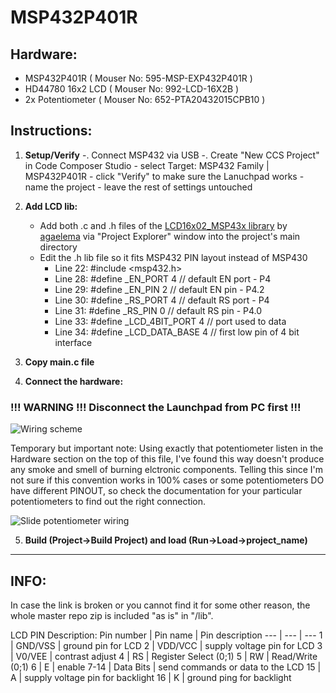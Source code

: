 # MSP432P401R

## Hardware:
- MSP432P401R      ( Mouser No: 595-MSP-EXP432P401R  )
- HD44780 16x2 LCD ( Mouser No: 992-LCD-16X2B        )
- 2x Potentiometer ( Mouser No: 652-PTA20432015CPB10 )


## Instructions:
1. **Setup/Verify**
	-. Connect MSP432 via USB
	-. Create "New CCS Project" in Code Composer Studio
		- select Target: MSP432 Family  |  MSP432P401R
		- click "Verify" to make sure the Lanuchpad works
		- name the project
		- leave the rest of settings untouched
2. **Add LCD lib:**
	- Add both .c and .h files of the [LCD16x02_MSP43x library](https://github.com/agaelema/LCD16x2_MSP43x) by [agaelema](https://github.com/agaelema) via "Project Explorer" window into the project's main directory
	- Edit the .h lib file so it fits MSP432 PIN layout instead of MSP430
		- Line 22: #include <msp432.h>
		- Line 28: #define     _EN_PORT        4                   // default EN port - P4
		- Line 29: #define     _EN_PIN         2                   // default EN pin  - P4.2
		- Line 30: #define     _RS_PORT        4                   // default RS port - P4
		- Line 31: #define     _RS_PIN         0                   // default RS pin  - P4.0
		- Line 33: #define     _LCD_4BIT_PORT          4               // port used to data
		- Line 34: #define     _LCD_DATA_BASE          4               // first low pin of 4 bit interface

3. **Copy main.c file**

4. **Connect the hardware:**
	
### !!! WARNING !!! Disconnect the Launchpad from PC first !!!

![Wiring scheme](/images/WIRING.BMP)

Temporary but important note:
 Using exactly that potentiometer listen in the Hardware section on the top of this file, I've found this way doesn't produce any smoke and smell of burning elctronic components. Telling this since I'm not sure if this convention works in 100% cases or some potentiometers DO have different PINOUT, so check the documentation for your particular potentiometers to find out the right connection.

![Slide potentiometer wiring](/images/SLIDE_POTENTIOMETER.BMP)


5. **Build (Project->Build Project) and load (Run->Load->project_name)**



___

## INFO:

In case the link is broken or you cannot find it for some other reason, the whole master repo zip is included "as is" in "/lib".

LCD PIN Description:
 Pin number | Pin name  | Pin description
--- | --- | ---
1 | GND/VSS | ground pin for LCD
2 | VDD/VCC | supply voltage pin for LCD
3 | V0/VEE | contrast adjust
4 | RS | Register Select (0;1)
5 | RW | Read/Write (0;1)
6 | E | enable
7-14 | Data Bits | send commands or data to the LCD
15 | A | supply voltage pin for backlight
16 | K | ground ping for backlight